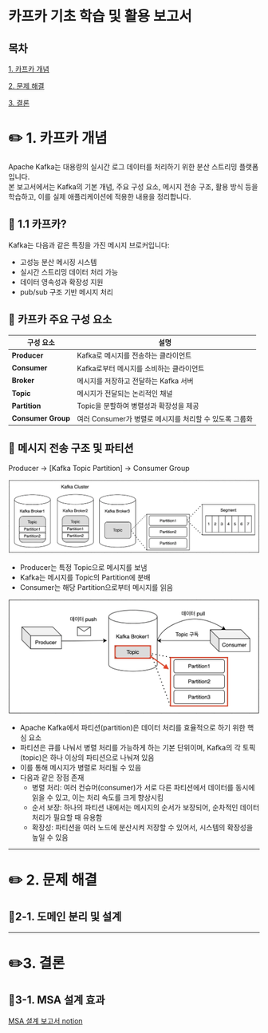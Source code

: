 # 카프카 기초 학습 및 활용 보고서

## 목차
[1. 카프카 개념](#1-카프카-개념)

[2. 문제 해결](#2-문제-해결)

[3. 결론](#3-결론)


# ✏️ 1. 카프카 개념

Apache Kafka는 대용량의 실시간 로그 데이터를 처리하기 위한 분산 스트리밍 플랫폼입니다.  
본 보고서에서는 Kafka의 기본 개념, 주요 구성 요소, 메시지 전송 구조, 활용 방식 등을 학습하고, 이를 실제 애플리케이션에 적용한 내용을 정리합니다.

## 📌 1.1 카프카?
Kafka는 다음과 같은 특징을 가진 메시지 브로커입니다:

- 고성능 분산 메시징 시스템
- 실시간 스트리밍 데이터 처리 가능
- 데이터 영속성과 확장성 지원
- pub/sub 구조 기반 메시지 처리


## 📌 카프카 주요 구성 요소

| 구성 요소     | 설명 |
|--------------|------|
| **Producer** | Kafka로 메시지를 전송하는 클라이언트 |
| **Consumer** | Kafka로부터 메시지를 소비하는 클라이언트 |
| **Broker**   | 메시지를 저장하고 전달하는 Kafka 서버 |
| **Topic**    | 메시지가 전달되는 논리적인 채널 |
| **Partition**| Topic을 분할하여 병렬성과 확장성을 제공 |
| **Consumer Group** | 여러 Consumer가 병렬로 메시지를 처리할 수 있도록 그룹화 |

## 📌 메시지 전송 구조 및 파티션
Producer → [Kafka Topic Partition] → Consumer Group

![카프카_구조.png](카프카_구조.png)

- Producer는 특정 Topic으로 메시지를 보냄
- Kafka는 메시지를 Topic의 Partition에 분배
- Consumer는 해당 Partition으로부터 메시지를 읽음

![카프카_파티션.png](카프카_파티션.png)
- Apache Kafka에서 파티션(partition)은 데이터 처리를 효율적으로 하기 위한 핵심 요소
- 파티션은 큐를 나눠서 병렬 처리를 가능하게 하는 기본 단위이며, Kafka의 각 토픽(topic)은 하나 이상의 파티션으로 나눠져 있음
- 이를 통해 메시지가 병렬로 처리될 수 있음
- 다음과 같은 장점 존재
  - 병렬 처리: 여러 컨슈머(consumer)가 서로 다른 파티션에서 데이터를 동시에 읽을 수 있고, 이는 처리 속도를 크게 향상시킴
  - 순서 보장: 하나의 파티션 내에서는 메시지의 순서가 보장되어, 순차적인 데이터 처리가 필요할 때 유용함
  - 확장성: 파티션을 여러 노드에 분산시켜 저장할 수 있어서, 시스템의 확장성을 높일 수 있음

---

# ✏️ 2. 문제 해결

## 📌2-1. 도메인 분리 및 설계




---

# ✏️3. 결론

## 📌3-1.  MSA 설계 효과



[MSA 셜계 보고서 notion](https://www.notion.so/teamsparta/8-Transaction-Diagnosis-MSA-1f92dc3ef51480f6920df959e64ec3a5#feb95fc05a374562b82ceb61eff151e7)
